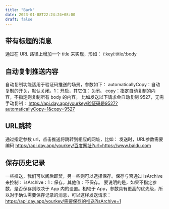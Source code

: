 ```yaml
---
title: "Bark"
date: 2023-01-08T22:24:24+08:00
draft: false
---
```


## 带有标题的消息
通过在 URL 路径上增加一个 title 来实现，形如：
/:key/:title/:body 

## 自动复制推送内容
自动复制功能适用于验证码推送的场景，参数如下：
automaticallyCopy：自动复制的开关，默认关闭。1：开启，其它值：关闭。
copy：指定自动复制的内容，不指定则复制所有 body 的内容。
比如发送以下请求会自动复制 9527，无需手动复制：
https://api.day.app/yourkey/验证码是9527?automaticallyCopy=1&copy=9527 

## URL跳转
通过指定参数 url，点击推送将跳转到相应的网址，比如：
发送时，URL参数需要编码
https://api.day.app/yourkey/百度网址?url=https://www.baidu.com 

## 保存历史记录
一些推送，我们可以阅后即焚，另一些则可以选择保存。保存与否通过 isArchive 来控制：
isArchive：1：保存，其他值：不保存。
要说明的是，如果不指定参数，是否保存则取决于 App 内的设置。相较于 App，参数具有更高的优先级，所以对于确认需要保存记录的消息，可以这样发送请求：
https://api.day.app/yourkey/需要保存的推送?isArchive=1 